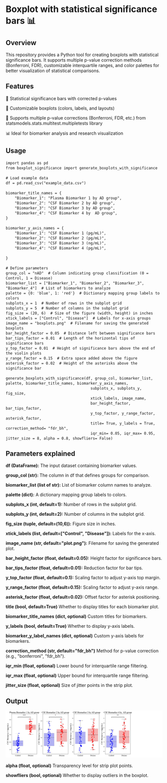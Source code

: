 # Boxplot with statistical significance bars 📊

## Overview

This repository provides a Python tool for creating boxplots with statistical significance bars. It supports multiple p-value correction methods (Bonferroni, FDR), customizable interquartile ranges, and color palettes for better visualization of statistical comparisons.

## Features

📌 Statistical significance bars with corrected p-values

🎨 Customizable boxplots (colors, labels, and layouts)

🔬 Supports multiple p-value corrections (Bonferroni, FDR, etc.) from statsmodels.stats.multitest.multipletests library

📊 Ideal for biomarker analysis and research visualization

## Usage
```
import pandas as pd
from boxplot_significance import generate_boxplots_with_significance

# Load example data
df = pd.read_csv("example_data.csv")

biomarker_title_names = {
    "Biomarker_1": "Plasma Biomarker 1 by AD group",
    "Biomarker_2": "CSF Biomarker 2 by AD group",
    "Biomarker_3": "CSF Biomarker 3 by AD group",
    "Biomarker_4": "CSF Biomarker 4 by  AD group",
}

biomarker_y_axis_names = {
    "Biomarker_1": "CSF Biomarker 1 (pg/mL)",
    "Biomarker_2": "CSF Biomarker 2 (pg/mL)",
    "Biomarker_3": "CSF Biomarker 3 (ng/mL)",
    "Biomarker_4": "CSF Biomarker 4 (pg/mL)",

}

# Define parameters
group_col = "nAD"  # Column indicating group classification (0 = Control, 1 = Disease)
biomarker_list = ["Biomarker_1", "Biomarker_2", "Biomarker_3", "Biomarker_4"]  # List of biomarkers to analyze
palette = {0: 'blue', 1: 'red'}  # Dictionary mapping group labels to colors
subplots_x = 1  # Number of rows in the subplot grid
subplots_y = 5  # Number of columns in the subplot grid
fig_size = (20, 6)  # Size of the figure (width, height) in inches
xtick_labels = ["Control", "Disease"]  # Labels for x-axis groups
image_name = "boxplots.png"  # Filename for saving the generated boxplots
bar_height_factor = 0.05  # Distance left between significance bars 
bar_tips_factor = 0.01  # Length of the horizontal tips of significance bars 
y_top_factor = 0.01  # Height of significance bars above the end of the violin plots 
y_range_factor = 0.15  # Extra space added above the figure 
asterisk_factor = 0.02  # Height of the asterisks above the significance bar 

generate_boxplots_with_significance(df, group_col, biomarker_list, palette, biomarker_title_names, biomarker_y_axis_names,
                                      subplots_x, subplots_y, fig_size,
                                      xtick_labels, image_name,
                                      bar_height_factor, bar_tips_factor,
                                      y_top_factor, y_range_factor, asterisk_factor,
                                      title= True, y_labels = True, correction_method= "fdr_bh", 
                                      iqr_min= 0.05, iqr_max= 0.95, jitter_size = 8, alpha = 0.8, showfliers= False)
```

## Parameters explained

**df (DataFrame):** The input dataset containing biomarker values.

**group_col (str):** The column in df that defines groups for comparison.

**biomarker_list (list of str):** List of biomarker column names to analyze.

**palette (dict):** A dictionary mapping group labels to colors.

**subplots_x (int, default=1):** Number of rows in the subplot grid.

**subplots_y (int, default=2):** Number of columns in the subplot grid.

**fig_size (tuple, default=(10,6)):** Figure size in inches.

**xtick_labels (list, default=["Control", "Disease"]):** Labels for the x-axis.

**image_name (str, default="plot.png"):** Filename for saving the generated plot.

**bar_height_factor (float, default=0.05):** Height factor for significance bars.

**bar_tips_factor (float, default=0.01):** Reduction factor for bar tips.

**y_top_factor (float, default=0.1):** Scaling factor to adjust y-axis top margin.

**y_range_factor (float, default=0.15):** Scaling factor to adjust y-axis range.

**asterisk_factor (float, default=0.02):** Offset factor for asterisk positioning.

**title (bool, default=True)** Whether to display titles for each biomarker plot.

**biomarker_title_names (dict, optional)** Custom titles for biomarkers.

**y_labels (bool, default=True)** Whether to display y-axis labels.

**biomarker_y_label_names (dict, optional)** Custom y-axis labels for biomarkers.

**correction_method (str, default="fdr_bh")** Method for p-value correction (e.g., "bonferroni", "fdr_bh").

**iqr_min (float, optional)** Lower bound for interquartile range filtering.

**iqr_max (float, optional)** Upper bound for interquartile range filtering.

**jitter_size (float, optional)** Size of jitter points in the strip plot.

## Output
![boxplot](./boxplots.png)

**alpha (float, optional)** Transparency level for strip plot points.

**showfliers (bool, optional)** Whether to display outliers in the boxplot.
